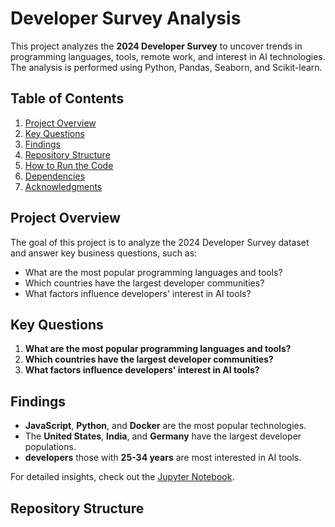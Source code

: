 # Developer Survey Analysis

This project analyzes the **2024 Developer Survey** to uncover trends in programming languages, tools, remote work, and interest in AI technologies. The analysis is performed using Python, Pandas, Seaborn, and Scikit-learn.

## Table of Contents
1. [Project Overview](#project-overview)
2. [Key Questions](#key-questions)
3. [Findings](#findings)
4. [Repository Structure](#repository-structure)
5. [How to Run the Code](#how-to-run-the-code)
6. [Dependencies](#dependencies)
7. [Acknowledgments](#acknowledgments)

## Project Overview
The goal of this project is to analyze the 2024 Developer Survey dataset and answer key business questions, such as:
- What are the most popular programming languages and tools?
- Which countries have the largest developer communities?
- What factors influence developers' interest in AI tools?

## Key Questions
1. **What are the most popular programming languages and tools?**
2. **Which countries have the largest developer communities?**
3. **What factors influence developers' interest in AI tools?**

## Findings
- **JavaScript**, **Python**, and **Docker** are the most popular technologies.
- The **United States**, **India**, and **Germany** have the largest developer populations.
- **developers** those with **25-34 years** are most interested in AI tools.

For detailed insights, check out the [Jupyter Notebook](developer_survey_analysis.ipynb).

## Repository Structure
